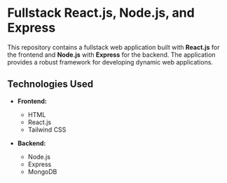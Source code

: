 # Fullstack React.js, Node.js, and Express 

This repository contains a fullstack web application built with **React.js** for the frontend and **Node.js** with **Express** for the backend. The application provides a robust framework for developing dynamic web applications.

## Technologies Used
- **Frontend:**
  - HTML
  - React.js
  - Tailwind CSS 

- **Backend:**
  - Node.js
  - Express
  - MongoDB


